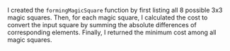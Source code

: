 I created the `formingMagicSquare` function by first listing all 8 possible 3x3 magic squares. Then, for each magic square, I calculated the cost to convert the input square by summing the absolute differences of corresponding elements. Finally, I returned the minimum cost among all magic squares.
